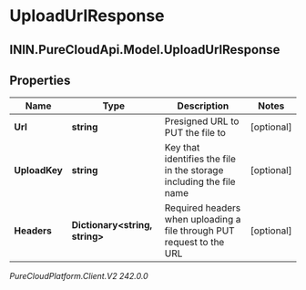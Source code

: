 # UploadUrlResponse

## ININ.PureCloudApi.Model.UploadUrlResponse

## Properties

|Name | Type | Description | Notes|
|------------ | ------------- | ------------- | -------------|
| **Url** | **string** | Presigned URL to PUT the file to | [optional] |
| **UploadKey** | **string** | Key that identifies the file in the storage including the file name | [optional] |
| **Headers** | **Dictionary&lt;string, string&gt;** | Required headers when uploading a file through PUT request to the URL | [optional] |



_PureCloudPlatform.Client.V2 242.0.0_
